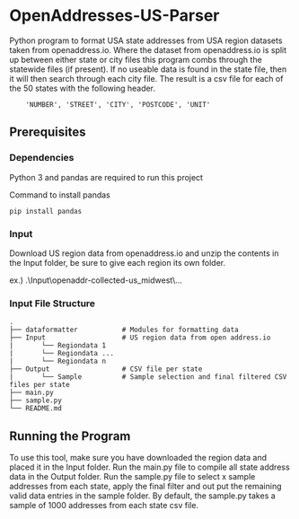 # OpenAddresses-US-Parser
Python program to format USA state addresses from USA region datasets taken from openaddress.io. Where the dataset from openaddress.io is split up between either state or city files this program combs through the statewide files (if present).  If no useable data is found in the state file, then it will then search through each city file.  The result is a csv file for each of the 50 states with the following header.  
```
    'NUMBER', 'STREET', 'CITY', 'POSTCODE', 'UNIT'
```

## Prerequisites

### Dependencies
Python 3 and pandas are required to run this project

Command to install pandas
```
pip install pandas
```
### Input
Download US region data from openaddress.io and unzip the contents in the Input folder, be sure to give each region its own folder.

ex.) .\\Input\\openaddr-collected-us_midwest\\...

### Input File Structure
    .
    ├── dataformatter           # Modules for formatting data
    ├── Input                   # US region data from open address.io
    |       └── Regiondata 1
    |       └── Regiondata ...
    |       └── Regiondata n
    ├── Output                  # CSV file per state
    |       └── Sample          # Sample selection and final filtered CSV files per state
    ├── main.py
    ├── sample.py
    └── README.md


## Running the Program

To use this tool, make sure you have downloaded the region data and placed it in the Input folder.  Run the main.py file to compile all state address data in the Output folder.  Run the sample.py file to select x sample addresses from each state, apply the final filter and out put the remaining valid data entries in the sample folder.  By default, the sample.py takes a sample of 1000 addresses from each state csv file.

